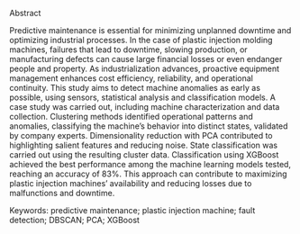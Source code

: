 Abstract

Predictive maintenance is essential for minimizing unplanned downtime and optimizing industrial processes. In the case of plastic injection molding machines, failures that lead to downtime, slowing production, or manufacturing defects can cause large financial losses or even endanger people and property. As industrialization advances, proactive equipment management enhances cost efficiency, reliability, and operational continuity. This study aims to detect machine anomalies as early as possible, using sensors, statistical analysis and classification models. A case study was carried out, including machine characterization and data collection. Clustering methods identified operational patterns and anomalies, classifying the machine’s behavior into distinct states, validated by company experts. Dimensionality reduction with PCA contributed to highlighting salient features and reducing noise. State classification was carried out using the resulting cluster data. Classification using XGBoost achieved the best performance among the machine learning models tested, reaching an accuracy of 83%. This approach can contribute to maximizing plastic injection machines’ availability and reducing losses due to malfunctions and downtime.


Keywords: predictive maintenance; plastic injection machine; fault detection; DBSCAN; PCA; XGBoost
